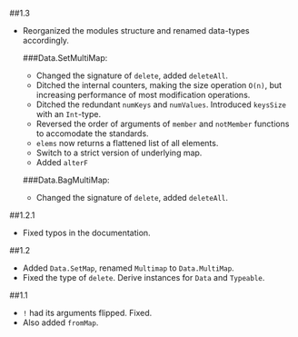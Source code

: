 ##1.3
  - Reorganized the modules structure and renamed data-types accordingly.
  
    ###Data.SetMultiMap:
      - Changed the signature of `delete`, added `deleteAll`.
      - Ditched the internal counters, making the size operation `O(n)`, but increasing performance of most modification operations. 
      - Ditched the redundant `numKeys` and `numValues`. Introduced `keysSize` with an `Int`-type.
      - Reversed the order of arguments of `member` and `notMember` functions to accomodate the standards.
      - `elems` now returns a flattened list of all elements.
      - Switch to a strict version of underlying map.
      - Added `alterF`

    ###Data.BagMultiMap:
      - Changed the signature of `delete`, added `deleteAll`.

##1.2.1
  - Fixed typos in the documentation.

##1.2
  - Added `Data.SetMap`, renamed `Multimap` to `Data.MultiMap`.
  - Fixed the type of `delete`. Derive instances for `Data` and `Typeable`.

##1.1
  - `!` had its arguments flipped. Fixed.
  - Also added `fromMap`.
